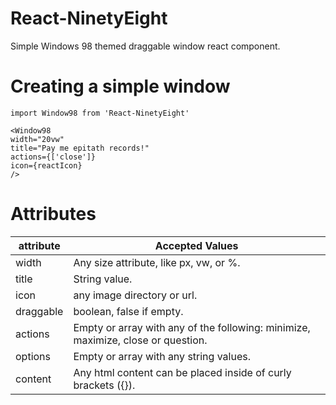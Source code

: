 # React-NinetyEight
Simple Windows 98 themed draggable window react component.

# Creating a simple window



```
import Window98 from 'React-NinetyEight'

<Window98
width="20vw"
title="Pay me epitath records!"
actions={['close']}
icon={reactIcon}
/>
```


# Attributes

| attribute      | Accepted Values                            
| ----           | ---------------               
| width          | Any  size attribute, like px, vw, or %.                               
| title          | String value.          
| icon           | any image directory or url.                               
| draggable      | boolean, false if empty.          
| actions        | Empty or array with any of the following: minimize, maximize, close or question.
| options        | Empty or array with any string values.
| content        | Any html content can be placed inside of curly brackets ({}).

